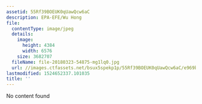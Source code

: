 ```yaml
---
assetid: 55Rf39BOEUK0qUawQcw6aC
description: EPA-EFE/Wu Hong
file:
  contentType: image/jpeg
  details:
    image:
      height: 4384
      width: 6576
    size: 3682707
  fileName: file-20180323-54875-mg1lq0.jpg
  url: //images.ctfassets.net/bsux5spekp1p/55Rf39BOEUK0qUawQcw6aC/e969b53af60e251d6ef33c0d769eecd1/file-20180323-54875-mg1lq0.jpg
lastmodified: 1524652337.101035
title: ''
---
```

No content found